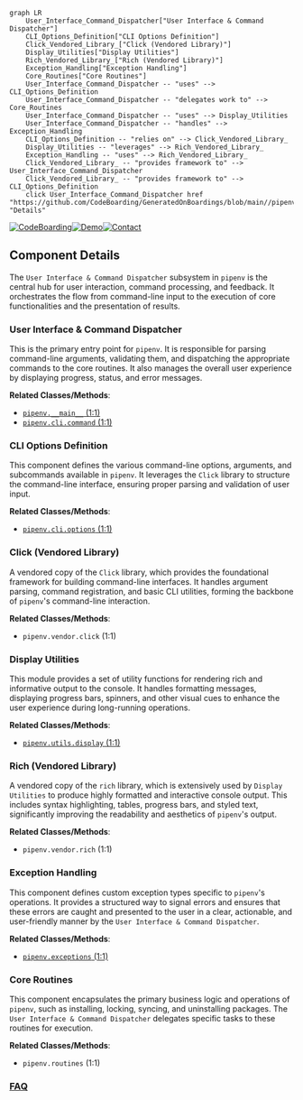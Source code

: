 ```mermaid
graph LR
    User_Interface_Command_Dispatcher["User Interface & Command Dispatcher"]
    CLI_Options_Definition["CLI Options Definition"]
    Click_Vendored_Library_["Click (Vendored Library)"]
    Display_Utilities["Display Utilities"]
    Rich_Vendored_Library_["Rich (Vendored Library)"]
    Exception_Handling["Exception Handling"]
    Core_Routines["Core Routines"]
    User_Interface_Command_Dispatcher -- "uses" --> CLI_Options_Definition
    User_Interface_Command_Dispatcher -- "delegates work to" --> Core_Routines
    User_Interface_Command_Dispatcher -- "uses" --> Display_Utilities
    User_Interface_Command_Dispatcher -- "handles" --> Exception_Handling
    CLI_Options_Definition -- "relies on" --> Click_Vendored_Library_
    Display_Utilities -- "leverages" --> Rich_Vendored_Library_
    Exception_Handling -- "uses" --> Rich_Vendored_Library_
    Click_Vendored_Library_ -- "provides framework to" --> User_Interface_Command_Dispatcher
    Click_Vendored_Library_ -- "provides framework to" --> CLI_Options_Definition
    click User_Interface_Command_Dispatcher href "https://github.com/CodeBoarding/GeneratedOnBoardings/blob/main//pipenv/User_Interface_Command_Dispatcher.md" "Details"
```
[![CodeBoarding](https://img.shields.io/badge/Generated%20by-CodeBoarding-9cf?style=flat-square)](https://github.com/CodeBoarding/GeneratedOnBoardings)[![Demo](https://img.shields.io/badge/Try%20our-Demo-blue?style=flat-square)](https://www.codeboarding.org/demo)[![Contact](https://img.shields.io/badge/Contact%20us%20-%20contact@codeboarding.org-lightgrey?style=flat-square)](mailto:contact@codeboarding.org)

## Component Details

The `User Interface & Command Dispatcher` subsystem in `pipenv` is the central hub for user interaction, command processing, and feedback. It orchestrates the flow from command-line input to the execution of core functionalities and the presentation of results.

### User Interface & Command Dispatcher
This is the primary entry point for `pipenv`. It is responsible for parsing command-line arguments, validating them, and dispatching the appropriate commands to the core routines. It also manages the overall user experience by displaying progress, status, and error messages.


**Related Classes/Methods**:

- <a href="https://github.com/pypa/pipenv/blob/master/pipenv/__main__.py#L1-L1" target="_blank" rel="noopener noreferrer">`pipenv.__main__` (1:1)</a>
- <a href="https://github.com/pypa/pipenv/blob/master/pipenv/cli/command.py#L1-L1" target="_blank" rel="noopener noreferrer">`pipenv.cli.command` (1:1)</a>


### CLI Options Definition
This component defines the various command-line options, arguments, and subcommands available in `pipenv`. It leverages the `Click` library to structure the command-line interface, ensuring proper parsing and validation of user input.


**Related Classes/Methods**:

- <a href="https://github.com/pypa/pipenv/blob/master/pipenv/cli/options.py#L1-L1" target="_blank" rel="noopener noreferrer">`pipenv.cli.options` (1:1)</a>


### Click (Vendored Library)
A vendored copy of the `Click` library, which provides the foundational framework for building command-line interfaces. It handles argument parsing, command registration, and basic CLI utilities, forming the backbone of `pipenv`'s command-line interaction.


**Related Classes/Methods**:

- `pipenv.vendor.click` (1:1)


### Display Utilities
This module provides a set of utility functions for rendering rich and informative output to the console. It handles formatting messages, displaying progress bars, spinners, and other visual cues to enhance the user experience during long-running operations.


**Related Classes/Methods**:

- <a href="https://github.com/pypa/pipenv/blob/master/pipenv/utils/display.py#L1-L1" target="_blank" rel="noopener noreferrer">`pipenv.utils.display` (1:1)</a>


### Rich (Vendored Library)
A vendored copy of the `rich` library, which is extensively used by `Display Utilities` to produce highly formatted and interactive console output. This includes syntax highlighting, tables, progress bars, and styled text, significantly improving the readability and aesthetics of `pipenv`'s output.


**Related Classes/Methods**:

- `pipenv.vendor.rich` (1:1)


### Exception Handling
This component defines custom exception types specific to `pipenv`'s operations. It provides a structured way to signal errors and ensures that these errors are caught and presented to the user in a clear, actionable, and user-friendly manner by the `User Interface & Command Dispatcher`.


**Related Classes/Methods**:

- <a href="https://github.com/pypa/pipenv/blob/master/pipenv/exceptions.py#L1-L1" target="_blank" rel="noopener noreferrer">`pipenv.exceptions` (1:1)</a>


### Core Routines
This component encapsulates the primary business logic and operations of `pipenv`, such as installing, locking, syncing, and uninstalling packages. The `User Interface & Command Dispatcher` delegates specific tasks to these routines for execution.


**Related Classes/Methods**:

- `pipenv.routines` (1:1)




### [FAQ](https://github.com/CodeBoarding/GeneratedOnBoardings/tree/main?tab=readme-ov-file#faq)